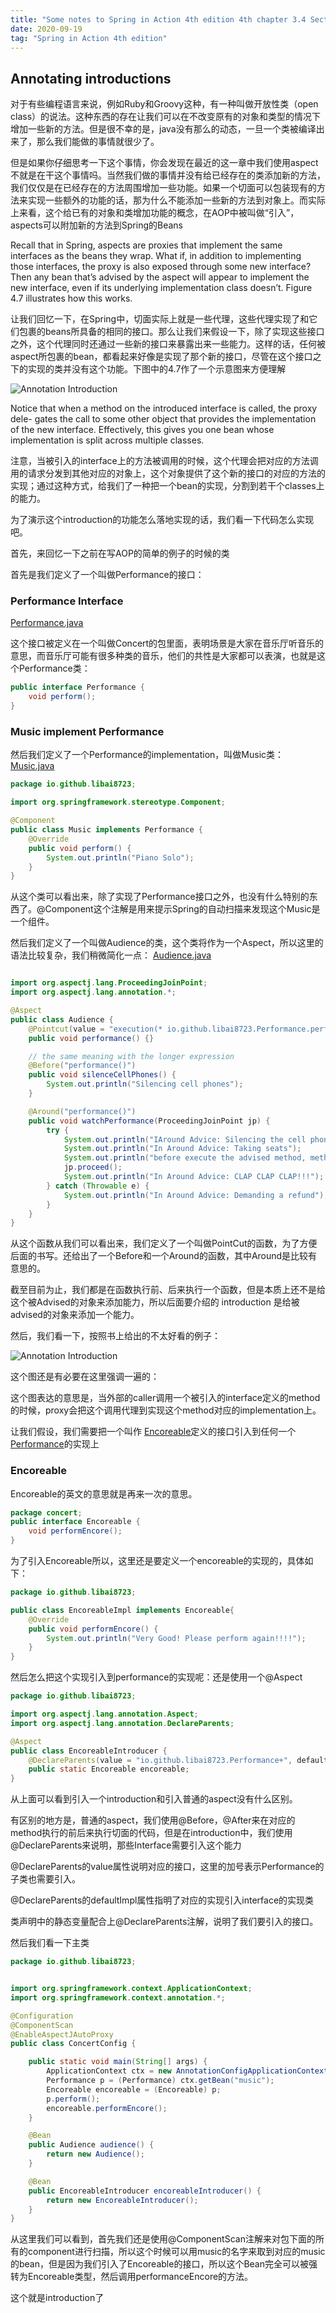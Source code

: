```yaml
---
title: "Some notes to Spring in Action 4th edition 4th chapter 3.4 Section- Annotating introduction" 
date: 2020-09-19
tag: "Spring in Action 4th edition"
---
```


## Annotating introductions

对于有些编程语言来说，例如Ruby和Groovy这种，有一种叫做开放性类（open class）的说法。这种东西的存在让我们可以在不改变原有的对象和类型的情况下增加一些新的方法。但是很不幸的是，java没有那么的动态，一旦一个类被编译出来了，那么我们能做的事情就很少了。

但是如果你仔细思考一下这个事情，你会发现在最近的这一章中我们使用aspect不就是在干这个事情吗。当然我们做的事情并没有给已经存在的类添加新的方法，我们仅仅是在已经存在的方法周围增加一些功能。如果一个切面可以包装现有的方法来实现一些额外的功能的话，那为什么不能添加一些新的方法到对象上。而实际上来看，这个给已有的对象和类增加功能的概念，在AOP中被叫做“引入”，aspects可以附加新的方法到Spring的Beans

Recall that in Spring, aspects are proxies that implement the same interfaces as the beans they wrap. What if, in addition to implementing those interfaces, the proxy is also exposed through some new interface? Then any bean that’s advised by the aspect will appear to implement the new interface, even if its underlying implementation class doesn’t. Figure 4.7 illustrates how this works.

让我们回忆一下，在Spring中，切面实际上就是一些代理，这些代理实现了和它们包裹的beans所具备的相同的接口。那么让我们来假设一下，除了实现这些接口之外，这个代理同时还通过一些新的接口来暴露出来一些能力。这样的话，任何被aspect所包裹的bean，都看起来好像是实现了那个新的接口，尽管在这个接口之下的实现的类并没有这个功能。下图中的4.7作了一个示意图来方便理解

![Annotation Introduction](/front-end-dev-notes-bignerdbook/assets/img/SpringInActionChapter4-3AnnotationIntroduction.png)

Notice that when a method on the introduced interface is called, the proxy dele-
gates the call to some other object that provides the implementation of the new
interface. Effectively, this gives you one bean whose implementation is split across
multiple classes.

注意，当被引入的interface上的方法被调用的时候，这个代理会把对应的方法调用的请求分发到其他对应的对象上，这个对象提供了这个新的接口的对应的方法的实现；通过这种方式，给我们了一种把一个bean的实现，分割到若干个classes上的能力。

为了演示这个introduction的功能怎么落地实现的话，我们看一下代码怎么实现吧。

首先，来回忆一下之前在写AOP的简单的例子的时候的类

首先是我们定义了一个叫做Performance的接口：

### Performance Interface

[Performance.java](https://github.com/libai8723/libai8723-Chapter4-AOP-SIA/blob/master/src/main/java/io/github/libai8723/Performance.java)

这个接口被定义在一个叫做Concert的包里面，表明场景是大家在音乐厅听音乐的意思，而音乐厅可能有很多种类的音乐，他们的共性是大家都可以表演，也就是这个Performance类：

```java
public interface Performance {
    void perform();
}
```

### Music implement Performance

然后我们定义了一个Performance的implementation，叫做Music类：
[Music.java](https://github.com/libai8723/libai8723-Chapter4-AOP-SIA/blob/master/src/main/java/io/github/libai8723/Music.java)

```java
package io.github.libai8723;

import org.springframework.stereotype.Component;

@Component
public class Music implements Performance {
    @Override
    public void perform() {
        System.out.println("Piano Solo");
    }
}
```

从这个类可以看出来，除了实现了Performance接口之外，也没有什么特别的东西了。@Component这个注解是用来提示Spring的自动扫描来发现这个Music是一个组件。

然后我们定义了一个叫做Audience的类，这个类将作为一个Aspect，所以这里的语法比较复杂，我们稍微简化一点：
[Audience.java](https://github.com/libai8723/libai8723-Chapter4-AOP-SIA/blob/master/src/main/java/io/github/libai8723/Audience.java)

```java

import org.aspectj.lang.ProceedingJoinPoint;
import org.aspectj.lang.annotation.*;

@Aspect
public class Audience {
    @Pointcut(value = "execution(* io.github.libai8723.Performance.perform(..))")
    public void performance() {}

    // the same meaning with the longer expression
    @Before("performance()")
    public void silenceCellPhones() {
        System.out.println("Silencing cell phones");
    }

    @Around("performance()")
    public void watchPerformance(ProceedingJoinPoint jp) {
        try {
            System.out.println("IAround Advice: Silencing the cell phones");
            System.out.println("In Around Advice: Taking seats");
            System.out.println("before execute the advised method, method signature is: " + jp.getSignature().toLongString());
            jp.proceed();
            System.out.println("In Around Advice: CLAP CLAP CLAP!!!");
        } catch (Throwable e) {
            System.out.println("In Around Advice: Demanding a refund");
        }
    }
}
```

从这个函数从我们可以看出来，我们定义了一个叫做PointCut的函数，为了方便后面的书写。还给出了一个Before和一个Around的函数，其中Around是比较有意思的。

截至目前为止，我们都是在函数执行前、后来执行一个函数，但是本质上还不是给这个被Advised的对象来添加能力，所以后面要介绍的 introduction 是给被advised的对象来添加一个能力。

然后，我们看一下，按照书上给出的不太好看的例子：

![Annotation Introduction](/front-end-dev-notes-bignerdbook/assets/img/SpringInActionChapter4-3AnnotationIntroduction.png)

这个图还是有必要在这里强调一遍的：

这个图表达的意思是，当外部的caller调用一个被引入的interface定义的method的时候，proxy会把这个调用代理到实现这个method对应的implementation上。

让我们假设，我们需要把一个叫作 [Encoreable](#encoreable)定义的接口引入到任何一个[Performance](#performance-interface)的实现上


### Encoreable

Encoreable的英文的意思就是再来一次的意思。

```java
package concert;
public interface Encoreable {
    void performEncore();
}
```

为了引入Encoreable所以，这里还是要定义一个encoreable的实现的，具体如下：

```java
package io.github.libai8723;

public class EncoreableImpl implements Encoreable{
    @Override
    public void performEncore() {
        System.out.println("Very Good! Please perform again!!!!");
    }
}
```

然后怎么把这个实现引入到performance的实现呢：还是使用一个@Aspect

```java
package io.github.libai8723;

import org.aspectj.lang.annotation.Aspect;
import org.aspectj.lang.annotation.DeclareParents;

@Aspect
public class EncoreableIntroducer {
    @DeclareParents(value = "io.github.libai8723.Performance+", defaultImpl = EncoreableImpl.class)
    public static Encoreable encoreable;
}
```

从上面可以看到引入一个introduction和引入普通的aspect没有什么区别。

有区别的地方是，普通的aspect，我们使用@Before，@After来在对应的method执行的前后来执行切面的代码，但是在introduction中，我们使用  @DeclareParents来说明，那些Interface需要引入这个能力

@DeclareParents的value属性说明对应的接口，这里的加号表示Performance的子类也需要引入。

@DeclareParents的defaultImpl属性指明了对应的实现引入interface的实现类

类声明中的静态变量配合上@DeclareParents注解，说明了我们要引入的接口。

然后我们看一下主类

```java
package io.github.libai8723;


import org.springframework.context.ApplicationContext;
import org.springframework.context.annotation.*;

@Configuration
@ComponentScan
@EnableAspectJAutoProxy
public class ConcertConfig {

    public static void main(String[] args) {
        ApplicationContext ctx = new AnnotationConfigApplicationContext("io.github.libai8723");
        Performance p = (Performance) ctx.getBean("music");
        Encoreable encoreable = (Encoreable) p;
        p.perform();
        encoreable.performEncore();
    }

    @Bean
    public Audience audience() {
        return new Audience();
    }

    @Bean
    public EncoreableIntroducer encoreableIntroducer() {
        return new EncoreableIntroducer();
    }
}
```

从这里我们可以看到，首先我们还是使用@ComponentScan注解来对包下面的所有的component进行扫描，所以这个时候可以用music的名字来取到对应的music的bean，但是因为我们引入了Encoreable的接口，所以这个Bean完全可以被强转为Encoreable类型，然后调用performanceEncore的方法。

这个就是introduction了